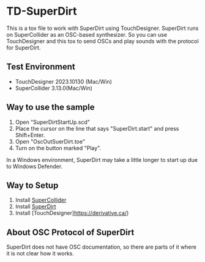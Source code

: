 # TD-SuperDirt
 
This is a tox file to work with SuperDirt using TouchDesigner.
SuperDirt runs on SuperCollider as an OSC-based synthesizer.
So you can use TouchDesigner and this tox to send OSCs and play sounds with the protocol for SuperDirt.

## Test Environment
* TouchDesigner 2023.10130 (Mac/Win)
* SuperCollider 3.13.0(Mac/Win)

## Way to use the sample

1. Open "SuperDirtStartUp.scd"
2. Place the cursor on the line that says "SuperDirt.start" and press Shift+Enter.
3. Open "OscOutSuerDirt.toe"
4. Turn on the button marked "Play".

In a Windows environment, SuperDirt may take a little longer to start up due to Windows Defender.

## Way to Setup
1. Install [SuperCollider](https://supercollider.github.io/)
2. Install [SuperDirt](https://github.com/musikinformatik/SuperDirt)
3. Install [TouchDesigner]https://derivative.ca/)

## About OSC Protocol of SuperDirt
SuperDirt does not have OSC documentation, so there are parts of it where it is not clear how it works.